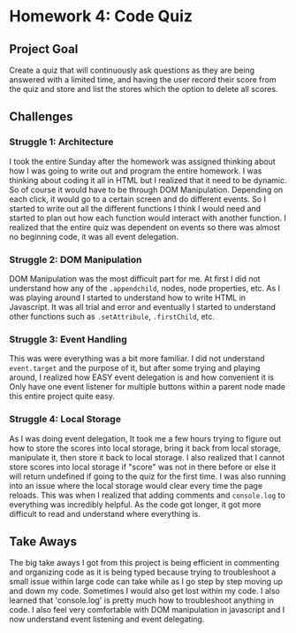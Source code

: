 # Homework 4: Code Quiz

## Project Goal

Create a quiz that will continuously ask questions as they are being answered with a limited time, and having the user record their score from the quiz and store and list the stores which the option to delete all scores.

## Challenges

### Struggle 1: Architecture

I took the entire Sunday after the homework was assigned thinking about how I was going to  write out and program the entire homework. I was thinking about coding it all in HTML but I realized that it need to be dynamic. So  of course it would have to be through DOM Manipulation. Depending on each click, it would go to a certain screen and do different events. So I started to write out all the different functions I think I would need and started to plan out how each function would interact with another function. I realized that the entire quiz was dependent on events so there was almost no beginning code, it was all event delegation. 

### Struggle 2: DOM Manipulation

DOM Manipulation was the most difficult part for me. At first I did not understand how any of the `.appendchild`, nodes, node properties, etc. As I was playing around I started to understand how to write HTML in Javascript. It was all trial and error and eventually I started to understand other functions such as `.setAttribule`, `.firstChild`, etc.

### Struggle 3: Event Handling

This was were everything was a bit more familiar. I did not understand `event.target` and the purpose of it, but after some trying and playing around, I realized how EASY event delegation is and how convenient it is Only have one event listener for multiple buttons within a parent node made this entire project quite easy.

### Struggle 4: Local Storage

As I was doing event delegation, It took me a few hours trying to figure out how to store the scores into local storage, bring it back from local storage, manipulate it, then store it back to local storage. I also realized that I cannot store scores into local storage if "score" was not in there before or else it will return undefined if going to the quiz for the first time. I was also running into an issue where the local storage would clear every time the page reloads. This was when I realized that adding comments and `console.log` to everything was incredibly helpful. As the code got longer, it got more difficult to read and understand where everything is. 

## Take Aways

The big take aways I got from this project is being efficient in commenting and organizing code as it is being typed because trying to troubleshoot a small issue within large code can take while as I go step by step moving up and down my code. Sometimes I would also get lost within my code. I also learned that 'console.log' is pretty much how to troubleshoot anything in code. I also feel very comfortable with DOM manipulation in javascript and I now understand event listening and event delegating.